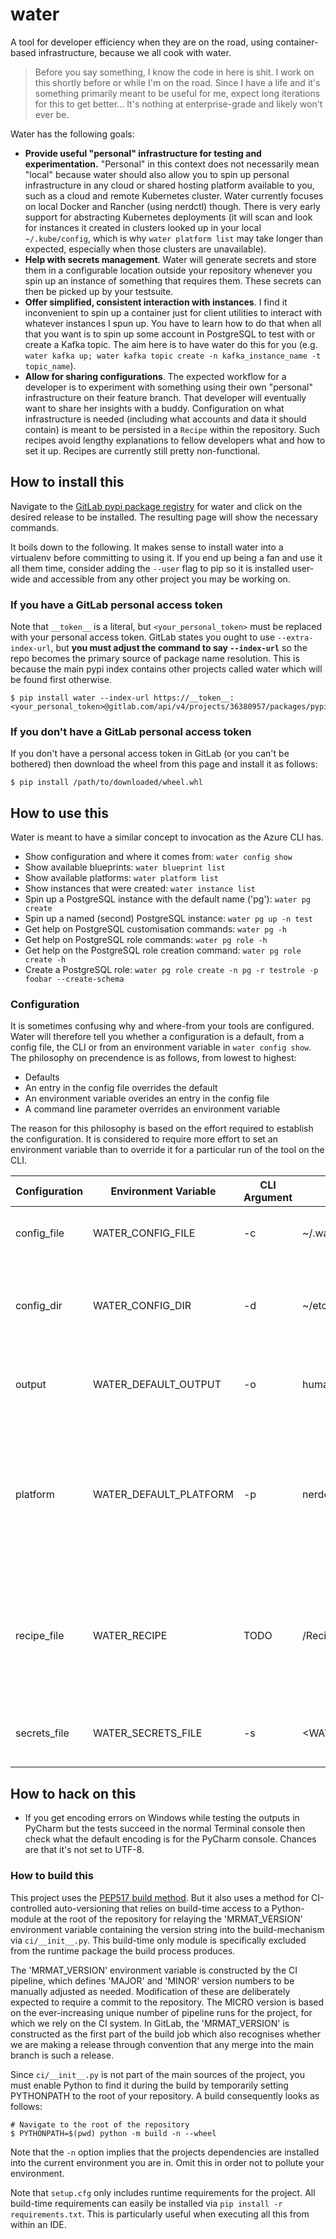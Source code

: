 # water

A tool for developer efficiency when they are on the road, using container-based infrastructure, because we all cook 
with water.

> Before you say something, I know the code in here is shit. I work on this shortly before or while I'm on the road.
> Since I have a life and it's something primarily meant to be useful for me, expect long iterations for this to get
> better... It's nothing at enterprise-grade and likely won't ever be.

Water has the following goals:

* **Provide useful "personal" infrastructure for testing and experimentation.** "Personal" in this context does not 
  necessarily mean "local" because water should also allow you to spin up personal infrastructure in any cloud or 
  shared hosting platform available to you, such as a cloud and remote Kubernetes cluster. Water currently focuses 
  on local Docker and Rancher (using nerdctl) though. There is very early support for abstracting Kubernetes 
  deployments (it will scan and look for instances it created in clusters looked up in your local `~/.kube/config`, 
  which is why `water platform list` may take longer than expected, especially when those clusters are unavailable).
* **Help with secrets management**. Water will generate secrets and store them in a configurable location outside 
  your repository whenever you spin up an instance of something that requires them. These secrets can then be picked 
  up by your testsuite.
* **Offer simplified, consistent interaction with instances**. I find it inconvenient to spin up a container just for 
  client 
  utilities to interact with whatever instances I spun up. You have to learn how to do that when all that you want 
  is to spin up some account in PostgreSQL to test with or create a Kafka topic. The aim here is to have water do 
  this for you (e.g. `water kafka up; water kafka topic create -n kafka_instance_name -t topic_name`).
* **Allow for sharing configurations**. The expected workflow for a developer is to experiment with something using 
  their own "personal" infrastructure on their feature branch. That developer will eventually want to share her 
  insights with a buddy. Configuration on what infrastructure is needed (including what accounts and data it should 
  contain) is meant to be persisted in a `Recipe` within the repository. Such recipes avoid lengthy explanations to 
  fellow developers what and how to set it up. Recipes are currently still pretty non-functional.

## How to install this

Navigate to the [GitLab pypi package registry](https://gitlab.com/mrmatorg/water/-/packages/) for water and click on 
the desired release to be installed. The resulting page will show the necessary commands.

It boils down to the following. It makes sense to install water into a virtualenv before committing to using it. If 
you end up being a fan and use it all them time, consider adding the `--user` flag to pip so it is installed user-wide
and accessible from any other project you may be working on.

### If you have a GitLab personal access token

Note that `__token__` is a literal, but `<your_personal_token>` must be replaced with your personal access token. 
GitLab states you ought to use `--extra-index-url`, but **you must adjust the command to say `--index-url`** so the
repo becomes the primary source of package name resolution. This is because the main pypi index contains other projects
called water which will be found first otherwise.

```shell
$ pip install water --index-url https://__token__:<your_personal_token>@gitlab.com/api/v4/projects/36380957/packages/pypi/simple
```

### If you don't have a GitLab personal access token

If you don't have a personal access token in GitLab (or you can't be bothered) then download the wheel from this page
and install it as follows:

```shell
$ pip install /path/to/downloaded/wheel.whl
```

## How to use this

Water is meant to have a similar concept to invocation as the Azure CLI has.

* Show configuration and where it comes from: `water config show`
* Show available blueprints: `water blueprint list`
* Show available platforms: `water platform list`
* Show instances that were created: `water instance list`
* Spin up a PostgreSQL instance with the default name ('pg'): `water pg create`
* Spin up a named (second) PostgreSQL instance: `water pg up -n test`
* Get help on PostgreSQL customisation commands: `water pg -h`
* Get help on PostgreSQL role commands: `water pg role -h`
* Get help on the PostgreSQL role creation command: `water pg role create -h`
* Create a PostgreSQL role: `water pg role create -n pg -r testrole -p foobar --create-schema`

### Configuration

It is sometimes confusing why and where-from your tools are configured. Water will therefore tell you whether a 
configuration is a default, from a config file, the CLI or from an environment variable in `water config show`. The 
philosophy on precendence is as follows, from lowest to highest:

* Defaults
* An entry in the config file overrides the default
* An environment variable overides an entry in the config file
* A command line parameter overrides an environment variable

The reason for this philosophy is based on the effort required to establish the configuration. It is considered to 
require more effort to set an environment variable than to override it for a particular run of the tool on the CLI.

| Configuration | Environment Variable   | CLI Argument | Default                           | Description                                                                                                           |
|---------------|------------------------|--------------|-----------------------------------|-----------------------------------------------------------------------------------------------------------------------|
| config_file   | WATER_CONFIG_FILE      | -c           | ~/.water                          | Overall configuration file for water itself                                                                           |
| config_dir    | WATER_CONFIG_DIR       | -d           | ~/etc                             | Base path into which app-specific config files (with secrets) are written                                             |
| output        | WATER_DEFAULT_OUTPUT   | -o           | human                             | Output format. One of 'human', 'json' or 'yaml'                                                                       |
| platform      | WATER_DEFAULT_PLATFORM | -p           | nerdctl                           | Default platform in which instances are created. These are auto-discovered and even the default may not be available. |
| recipe_file   | WATER_RECIPE           | TODO         | <PROJECT>/Recipe                  | File (within repository) in which the overall recipe for instances is stored (currently non-functional)               |
| secrets_file  | WATER_SECRETS_FILE     | -s           | <WATER_CONFIG_DIR>/<PROJECT>.json | App-specific config file (with secrets)                                                                               |

## How to hack on this

* If you get encoding errors on Windows while testing the outputs in PyCharm but the tests succeed in the normal 
  Terminal console then check what the default encoding is for the PyCharm console. Chances are that it's not set to 
  UTF-8.

### How to build this

This project uses the [PEP517 build method](https://peps.python.org/pep-0517/). But it also uses a method for 
CI-controlled auto-versioning that relies on build-time access to a Python-module at the root of the repository for 
relaying the 'MRMAT_VERSION' environment variable containing the version string into the build-mechanism via 
`ci/__init__.py`. This build-time only module is specifically excluded from the runtime package the build process 
produces.

The 'MRMAT_VERSION' environment variable is constructed by the CI pipeline, which defines 'MAJOR' and 'MINOR' version
numbers to be manually adjusted as needed. Modification of these are deliberately expected to require a commit to 
the repository. The MICRO version is based on the ever-increasing unique number of pipeline runs for the project, 
for which we rely on the CI system. In GitLab, the 'MRMAT_VERSION' is constructed as the first part of the build job 
which also recognises whether we are making a release through convention that any merge into the main branch is such 
a release. 

Since `ci/__init__.py` is not part of the main sources of the project, you must enable Python to find it during the 
build by temporarily setting PYTHONPATH to the root of your repository. A build consequently looks as follows:

```shell
# Navigate to the root of the repository
$ PYTHONPATH=$(pwd) python -m build -n --wheel
```

Note that the `-n` option implies that the projects dependencies are installed into the current environment you are 
in. Omit this in order not to pollute your environment.

Note that `setup.cfg` only includes runtime requirements for the project. All build-time requirements can easily be 
installed via `pip install -r requirements.txt`. This is particularly useful when executing all this from within an IDE.
